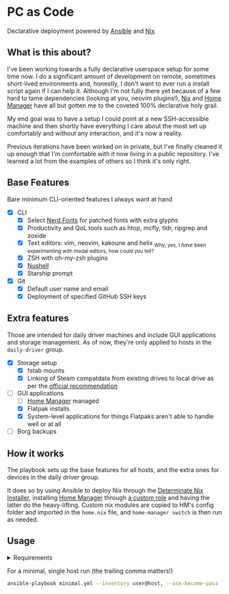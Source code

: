 # PC as Code

Declarative deployment powered by [Ansible] and [Nix]

## What is this about?
I've been working towards a fully declarative userspace setup for some time now. I do a significant amount of development on remote, sometimes short-lived environments and, honestly, I don't want to ever run a install script again if I can help it. Although I'm not fully there yet because of a few hard to tame dependencies (looking at you, neovim plugins!), [Nix] and [Home Manager] have all but gotten me to the coveted 100% declarative holy grail.

My end goal was to have a setup I could point at a new SSH-accessible machine and then shortly have everything I care about the most set up comfortably and without any interaction, and it's now a reality.

Previous iterations have been worked on in private, but I've finally cleaned it up enough that I'm comfortable with it now living in a public repository. I've learned a lot from the examples of others so I think it's only right.

## Base Features
Bare minimum CLI-oriented features I always want at hand
- [x] CLI
  - [x] Select [Nerd Fonts] for patched fonts with extra glyphs
  - [x] Productivity and QoL tools such as htop, mcfly, tldr, ripgrep and zoxide
  - [x] Text editors: vim, neovim, kakoune and helix <sub>Why, yes, I *have* been experimenting with modal editors, how could you tell?</sub>
  - [x] ZSH with oh-my-zsh plugins
  - [x] [Nushell](https://www.nushell.sh/)
  - [x] Starship prompt
- [x] Git
  - [x] Default user name and email
  - [x] Deployment of specified GitHub SSH keys

## Extra features
Those are intended for daily driver machines and include GUI applications and storage management. As of now, they're only applied to hosts in the `daily-driver` group.
- [x] Storage setup
  - [x] fstab mounts
  - [x] Linking of Steam compatdata from existing drives to local drive as per the [official recommendation](https://github.com/ValveSoftware/Proton/wiki/Using-a-NTFS-disk-with-Linux-and-Windows)
- [ ] GUI applications
  - [ ] [Home Manager] managed
  - [x] Flatpak installs
  - [x] System-level applications for things Flatpaks aren't able to handle well or at all
- [ ] Borg backups

## How it works
The playbook sets up the base features for all hosts, and the extra ones for devices in the daily driver group.

It does so by using Ansible to deploy Nix through the [Determinate Nix Installer](https://github.com/DeterminateSystems/nix-installer), installing [Home Manager] through [a custom role](https://github.com/lpchaim/ansible-roles/tree/main/home-manager) and having the latter do the heavy-lifting. Custom nix modules are copied to HM's config folder and imported in the `home.nix` file, and `home-manager switch` is then run as needed.

## Usage

<details>
<summary>Requirements</summary>
If you have [Nix] installed, running the following command should get you a development shell with all the dependencies you'll need
```sh
nix-shell
```

Otherwise, try your hand at manually installing the python dependencies. This was tested with version `3.11`.
```sh
pip install -r requirements.txt
```
</details>

For a minimal, single host run (the trailing comma matters!)
```sh
ansible-playbook minimal.yml --inventory user@host, --ask-become-pass
```

[ansible]: https://www.ansible.com/
[home manager]: https://nix-community.github.io/home-manager/
[nerd fonts]: https://www.nerdfonts.com/
[nix]: https://nixos.org/

